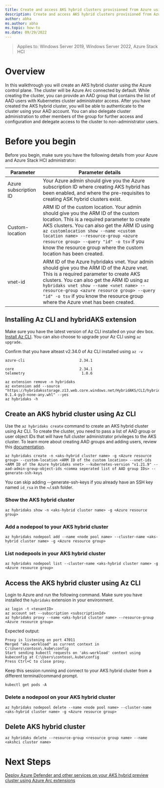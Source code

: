 ```yaml
---
title: Create and access AKS hybrid clusters provisioned from Azure using Az CLI
description: Create and access AKS hybrid clusters provisioned from Azure using Az CLI
author: abha
ms.author: abha
ms.topic: how-to
ms.date: 09/29/2022
---
```

> Applies to: Windows Server 2019, Windows Server 2022, Azure Stack HCI


# Overview

In this walkthrough you will create an AKS hybrid cluster using the Azure control plane. The cluster will be Azure Arc connected by default. While creating the cluster, you can provide an AAD group that contains the list of AAD users with Kubernetes cluster administrator access. After you have created the AKS hybrid cluster, you will be able to authenticate to the cluster using your AAD account. You can also delegate cluster administration to other members of the group for further access and configuration and delegate access to the cluster to non-administrator users.

# Before you begin
 
Before you begin, make sure you have the following details from your Azure and Azure Stack HCI administrator:

| Parameter |  Parameter details |
| --------- | ------------------|
| Azure subscription ID | Your Azure admin should give you the Azure subscription ID where creating AKS hybrid has been enabled, and where the pre-requisites to creating ASK hybrid clusters exist.
| Custom-location  | ARM ID of the custom location. Your admin should give you the ARM ID of the custom location. This is a required parameter to create AKS clusters. You can also get the ARM ID using `az customlocation show --name <custom location name> --resource-group <azure resource group> --query "id" -o tsv` if you know the resource group where the custom location has been created.
| vnet-id | ARM ID of the Azure hybridaks vnet. Your admin should give you the ARM ID of the Azure vnet. This is a required parameter to create AKS clusters. You can also get the ARM ID using `az hybridaks vnet show --name <vnet name> --resource-group <azure resource group> --query "id" -o tsv` if you know the resource group where the Azure vnet has been created.

## Installing Az CLI and hybridAKS extension

Make sure you have the latest version of Az CLI installed on your dev box. [Install Az CLI](https://docs.microsoft.com/cli/azure/install-azure-cli). You can also choose to upgrade your Az CLI using `az upgrade`.

Confirm that you have alteast v2.34.0 of Az CLI installed using `az -v`

```
azure-cli                         2.34.1

core                              2.34.1
telemetry                          1.0.6
```

```azurecli
az extension remove -n hybridaks
az extension add --source "https://hybridaksstorage.z13.web.core.windows.net/HybridAKS/CLI/hybridaks-0.1.4-py3-none-any.whl" --yes
az hybridaks -h
```

## Create an AKS hybrid cluster using Az CLI 
Use the `az hybridaks create` command to create an AKS hybrid cluster using Az CLI. To create the cluster, you need to pass a list of AAD group or user object IDs that will have full cluster administrator privileges to the AKS cluster. To learn more about creating AAD groups and adding users, review this [documentation](https://docs.microsoft.com/azure/active-directory/fundamentals/active-directory-groups-create-azure-portal).

```azurecli
az hybridaks create -n <aks-hybrid cluster name> -g <Azure resource group> --custom-location <ARM ID of the custom location> --vnet-ids <ARM ID of the Azure hybridaks vnet> --kubernetes-version "v1.21.9" --aad-admin-group-object-ids <comma seperated list of AAD group IDs> --generate-ssh-keys 
```
You can skip adding --generate-ssh-keys if you already have an SSH key named `id_rsa` in the ~/.ssh folder.

### Show the AKS hybrid cluster
```azurecli
az hybridaks show -n <aks-hybrid cluster name> -g <Azure resource group>
```

### Add a nodepool to your AKS hybrid cluster
```
az hybridaks nodepool add --name <node pool name> --cluster-name <aks-hybrid cluster name> -g <Azure resource group>
```

### List nodepools in your AKS hybrid cluster
```
az hybridaks nodepool list --cluster-name <aks-hybrid cluster name> -g <Azure resource group>
```

## Access the AKS hybrid cluster using Az CLI 
Login to Azure and run the following command. Make sure you have installed the `hybridaks` extension in your environment.

```azurecli
az login -t <tenantID>
az account set --subscription <subscriptionId>
az hybridaks proxy --name <aks-hybrid cluster name> --resource-group <Azure resource group> 
```

Expected output:
```output
Proxy is listening on port 47011
Merged "aks-workload" as current context in C:\Users\contoso\.kube\config
Start sending kubectl requests on 'aks-workload' context using kubeconfig at C:\Users\contoso\.kube\config
Press Ctrl+C to close proxy.
```

Keep this session running and connect to your AKS hybrid cluster from a different terminal/command prompt.
```
kubectl get pods -A 
```

### Delete a nodepool on your AKS hybrid cluster
```
az hybridaks nodepool delete --name <node pool name> --cluster-name <aks-hybrid cluster name> -g <Azure resource group>
```

## Delete AKS hybrid cluster 

```azurecli
az hybridaks delete --resource-group <resource group name> --name <akshci cluster name>
```

# Next Steps
[Deploy Azure Defender and other services on your AKS hybrid preview cluster using Azure Arc extensions]()
